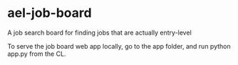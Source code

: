 # ael-job-board
A job search board for finding jobs that are actually entry-level

To serve the job board web app locally, go to the app folder, and run python app.py from the CL. 
